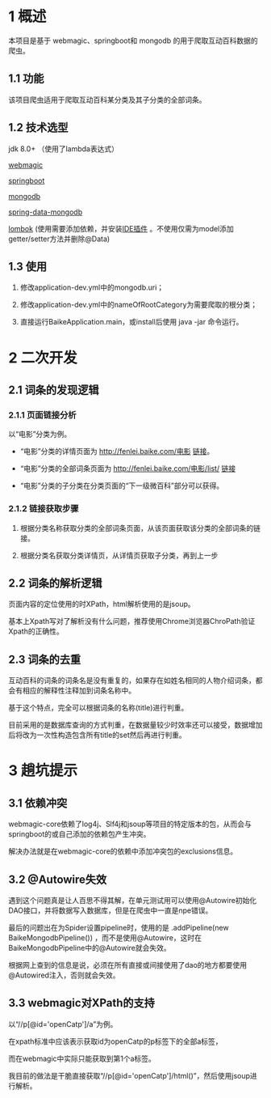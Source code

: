 # 1 概述
本项目是基于 webmagic、springboot和 mongodb 的用于爬取互动百科数据的爬虫。

## 1.1 功能
该项目爬虫适用于爬取互动百科某分类及其子分类的全部词条。

## 1.2 技术选型
jdk 8.0+ （使用了lambda表达式）

[webmagic](https://github.com/code4craft/webmagic)

[springboot](https://github.com/spring-projects/spring-boot)

[mongodb](https://www.mongodb.com/)

[spring-data-mongodb](https://projects.spring.io/spring-data-mongodb/)

[lombok](https://github.com/rzwitserloot/lombok) (使用需要添加依赖，并安装[IDE插件](https://projectlombok.org/setup/overview) 。不使用仅需为model添加getter/setter方法并删除@Data)

## 1.3 使用

1. 修改application-dev.yml中的mongodb.uri；

2. 修改application-dev.yml中的nameOfRootCategory为需要爬取的根分类；

3. 直接运行BaikeApplication.main，或install后使用 java -jar 命令运行。

# 2 二次开发

## 2.1 词条的发现逻辑

### 2.1.1 页面链接分析
以“电影”分类为例。

* “电影”分类的详情页面为 http://fenlei.baike.com/电影 [链接](http://fenlei.baike.com/%E7%94%B5%E5%BD%B1)。

* “电影”分类的全部词条页面为 http://fenlei.baike.com/电影/list/ [链接](http://fenlei.baike.com/%E7%94%B5%E5%BD%B1/list/)

* “电影”分类的子分类在分类页面的“下一级微百科”部分可以获得。

### 2.1.2 链接获取步骤

1. 根据分类名称获取分类的全部词条页面，从该页面获取该分类的全部词条的链接。

2. 根据分类名获取分类详情页，从详情页获取子分类，再到上一步


## 2.2 词条的解析逻辑

页面内容的定位使用的时XPath，html解析使用的是jsoup。

基本上Xpath写对了解析没有什么问题，推荐使用Chrome浏览器ChroPath验证Xpath的正确性。

## 2.3 词条的去重

互动百科的词条的词条名是没有重复的，如果存在如姓名相同的人物介绍词条，都会有相应的解释性注释加到词条名称中。

基于这个特点，完全可以根据词条的名称(title)进行判重。

目前采用的是数据库查询的方式判重，在数据量较少时效率还可以接受，数据增加后将改为一次性构造包含所有title的set然后再进行判重。

# 3 趟坑提示

## 3.1 依赖冲突

webmagic-core依赖了log4j、Slf4j和jsoup等项目的特定版本的包，从而会与springboot的或自己添加的依赖包产生冲突。

解决办法就是在webmagic-core的依赖中添加冲突包的exclusions信息。

## 3.2 @Autowire失效

遇到这个问题真是让人百思不得其解，在单元测试用可以使用@Autowire初始化DAO接口，并将数据写入数据库，但是在爬虫中一直是npe错误。

最后的问题出在为Spider设置pipeline时，使用的是 .addPipeline(new BaikeMongodbPipeline()) ，而不是使用@Autowire，这时在BaikeMongodbPipeline中的@Autowire就会失效。

根据网上查到的信息是说，必须在所有直接或间接使用了dao的地方都要使用@Autowired注入，否则就会失效。

## 3.3 webmagic对XPath的支持

以“//p[@id='openCatp']/a”为例。

在xpath标准中应该表示获取id为openCatp的p标签下的全部a标签，

而在webmagic中实际只能获取到第1个a标签。

我目前的做法是干脆直接获取“//p[@id='openCatp']/html()”，然后使用jsoup进行解析。